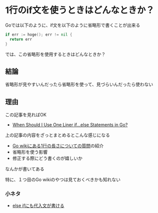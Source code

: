 # 1行のif文を使うときはどんなときか？

Goでは以下のように、if文を以下のように省略形で書くことが出来る

```go
if err := hoge(); err != nil {
  return err
}
```

では、この省略形を使用するときはどんなときか？

## 結論

省略形が見やすいんだったら省略形を使って、見づらいんだったら使わない

## 理由

この記事を見ればOK

- [When Should I Use One Liner if...else Statements in Go?](https://www.calhoun.io/one-liner-if-statements-with-errors/)

上の記事の内容をざっとまとめるとこんな感じになる

- [Go wikiにある1行の長さについての質問](https://github.com/golang/go/wiki/CodeReviewComments#line-length)の紹介
- 省略形を使う影響
- 修正する際にどう書くのが嬉しいか

なんかが書いてある

特に、１つ目のGo wikiのやつは見ておくべきかも知れない

### 小ネタ

- [else ifにも代入文が書ける](https://tenntenn.dev/ja/posts/qiita-791bb47f4cee178b52c3/)
